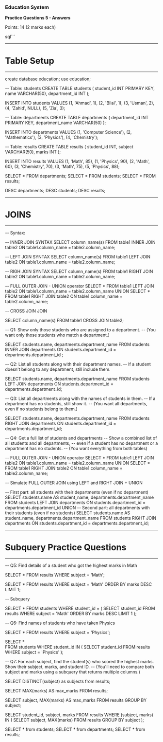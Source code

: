 ### Education System

**Practice Questions 5 - Answers**

Points: 14 (2 marks each) 

sql```

-- ----------------------------------------------------
# Table Setup
-- ----------------------------------------------------

create database education;
use education;

-- Table: students
CREATE TABLE students (
    student_id INT PRIMARY KEY,
    name VARCHAR(50),
    department_id INT
);

INSERT INTO students VALUES
(1, 'Ahmad', 1),
(2, 'Bilal', 1),
(3, 'Usman', 2),
(4, 'Zahid', NULL),
(5, 'Zia', 3);

-- Table: departments
CREATE TABLE departments (
    department_id INT PRIMARY KEY,
    department_name VARCHAR(50)
);

INSERT INTO departments VALUES
(1, 'Computer Science'),
(2, 'Mathematics'),
(3, 'Physics'),
(4, 'Chemistry');

-- Table: results
CREATE TABLE results (
    student_id INT,
    subject VARCHAR(50),
    marks INT
);

INSERT INTO results VALUES
(1, 'Math', 85),
(1, 'Physics', 90),
(2, 'Math', 60),
(3, 'Chemistry', 70),
(3, 'Math', 75),
(5, 'Physics', 88);

SELECT * FROM departments;
SELECT * FROM students;
SELECT * FROM results;

DESC departments;
DESC students;
DESC results;

-- ----------------------------------------------------
# JOINS
-- ----------------------------------------------------

-- Syntax:

-- INNER JOIN SYNTAX
SELECT column_name(s)
FROM table1
INNER JOIN table2
ON table1.column_name = table2.column_name;

-- LEFT JOIN SYNTAX
SELECT column_name(s)
FROM table1
LEFT JOIN table2
ON table1.column_name = table2.column_name;

-- RIGH JOIN SYNTAX
SELECT column_name(s)
FROM table1
RIGHT JOIN table2
ON table1.column_name = table2.column_name;

-- FULL OUTER JOIN - UNION operator
SELECT * FROM table1
LEFT JOIN table2 ON table1.column_name = table2.column_name
UNION
SELECT * FROM table1
RIGHT JOIN table2 ON table1.column_name = table2.column_name;


-- CROSS JOIN JOIN

SELECT column_name(s)
FROM table1
CROSS JOIN table2;

-- Q1: Show only those students who are assigned to a department.
-- (You want only those students who match a department.)


SELECT 
    students.name, departments.department_name 
FROM 
    students 
INNER JOIN 
    departments 
ON 
    students.department_id = departments.department_id ;

-- Q2: List all students along with their department names.
-- If a student doesn't belong to any department, still include them.

SELECT 
    students.name, 
    departments.department_name
FROM 
    students
LEFT JOIN 
    departments 
ON 
    students.department_id = departments.department_id;
    
    
-- Q3: List all departments along with the names of students in them.
-- If a department has no students, still show it.
-- (You want all departments, even if no students belong to them.)

SELECT 
    students.name, departments.department_name
FROM 
    students
RIGHT JOIN 
    departments 
ON 
    students.department_id = departments.department_id;
    

-- Q4: Get a full list of students and departments
-- Show a combined list of all students and all departments,
-- even if a student has no department or a department has no students.
-- (You want everything from both tables)

-- FULL OUTER JOIN - UNION operator
SELECT * FROM table1
LEFT JOIN table2 ON table1.column_name = table2.column_name
UNION
SELECT * FROM table1
RIGHT JOIN table2 ON table1.column_name = table2.column_name;


-- Simulate FULL OUTER JOIN using LEFT and RIGHT JOIN + UNION

-- First part: all students with their departments (even if no department)
SELECT 
    students.name AS student_name, departments.department_name
FROM students
LEFT JOIN departments 
ON 
    students.department_id = departments.department_id
UNION
-- Second part: all departments with their students (even if no students)
SELECT 
    students.name AS student_name, departments.department_name
FROM students
RIGHT JOIN departments 
ON 
    students.department_id = departments.department_id;

-- ----------------------------------------------------
# Subquery Practice Questions
-- ----------------------------------------------------

-- Q5: Find details of a student who got the highest marks in Math

SELECT * FROM results
WHERE subject = 'Math';

SELECT * FROM results
WHERE subject = 'Math'
ORDER BY marks DESC
LIMIT  1;

--  Subquery

SELECT *
FROM students
WHERE student_id = (
    SELECT student_id
    FROM results
    WHERE subject = 'Math'
    ORDER BY marks DESC
    LIMIT 1
);

-- Q6: Find names of students who have taken Physics

SELECT * 
FROM results
WHERE subject = 'Physics';

SELECT  *  
FROM students
WHERE student_id IN (
	SELECT student_id
    FROM results
    WHERE subject = 'Physics'
);


-- Q7:  For each subject, find the student(s) who scored the highest marks. Show their subject, marks, and student ID.
-- (You'll need to compare both subject and marks using a subquery that returns multiple columns.)

SELECT  DISTINCT(subject) as subjects from results;

SELECT MAX(marks) AS max_marks
FROM results;

SELECT subject, MAX(marks) AS max_marks
FROM results
GROUP BY subject;

SELECT student_id, subject, marks
FROM results 
WHERE (subject, marks) IN (
    SELECT subject, MAX(marks)
    FROM results
    GROUP BY subject
);



SELECT * from students;
SELECT * from departments;
SELECT * from results;

```


